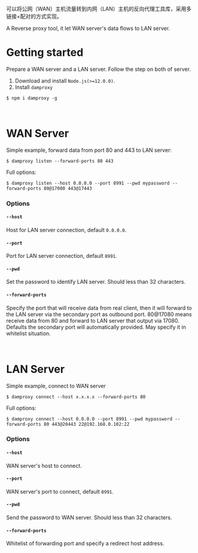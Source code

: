 可以将公网（WAN）主机流量转到内网（LAN）主机的反向代理工具库，采用多链接+配对的方式实现。

A Reverse proxy tool, it let WAN server's data flows to LAN server.

# Getting started
Prepare a WAN server and a LAN server. Follow the step on both of server.
1. Download and install <code>Node.js(>=12.0.0)</code>.
2. Install <code>damproxy</code>
```shell
$ npm i damproxy -g
```
<br />

# WAN Server
Simple example, forward data from port 80 and 443 to LAN server:
```shell
$ damproxy listen --forward-ports 80 443
```
Full options:
```shell
$ damproxy listen --host 0.0.0.0 --port 8991 --pwd mypassword --forward-ports 80@17080 443@17443
```
### Options
#### <code>--host</code>
Host for LAN server connection, default <code>0.0.0.0</code>.
#### <code>--port</code>
Port for LAN server connection, default <code>8991</code>.
#### <code>--pwd</code>
Set the password to identify LAN server. Should less than 32 characters.
#### <code>--forward-ports</code>
Specify the port that will receive data from real client, then it will forward to the LAN server via the secondary port as outbound port. 80@17080 means receive data from 80 and forward to LAN server that output via 17080. Defaults the secondary port will automatically provided. May specify it in whitelist situation.

<br />

# LAN Server
Simple example, connect to WAN server
```shell
$ damproxy connect --host x.x.x.x --forward-ports 80
```
Full options:
```shell
$ damproxy connect --host 0.0.0.0 --port 8991 --pwd mypassword --forward-ports 80 443@20443 22@192.168.0.102:22
```
### Options
#### <code>--host</code>
WAN server's host to connect.
#### <code>--port</code>
WAN server's port to connect, default <code>8991</code>.
#### <code>--pwd</code>
Send the password to WAN server. Should less than 32 characters.
#### <code>--forward-ports</code>
Whitelist of forwarding port and specify a redirect host address.